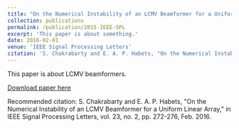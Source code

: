 ```yaml
---
title: "On the Numerical Instability of an LCMV Beamformer for a Uniform Linear Array"
collection: publications
permalink: /publication/2015-IEEE-SPL
excerpt: 'This paper is about something.'
date: 2016-02-01
venue: 'IEEE Signal Processing Letters'
citation: 'S. Chakrabarty and E. A. P. Habets, "On the Numerical Instability of an LCMV Beamformer for a Uniform Linear Array," in IEEE Signal Processing Letters, vol. 23, no. 2, pp. 272-276, Feb. 2016.'
---
```

This paper is about LCMV beamformers.

[Download paper here](http://Soumitro-Chakrabarty.github.io/files/SPL_LCMV.pdf)

Recommended citation: S. Chakrabarty and E. A. P. Habets, "On the Numerical Instability of an LCMV Beamformer for a Uniform Linear Array," in IEEE Signal Processing Letters, vol. 23, no. 2, pp. 272-276, Feb. 2016.